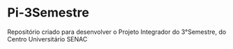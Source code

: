 # Pi-3Semestre
Repositório criado para desenvolver o Projeto Integrador do 3°Semestre, do Centro Universitário SENAC
